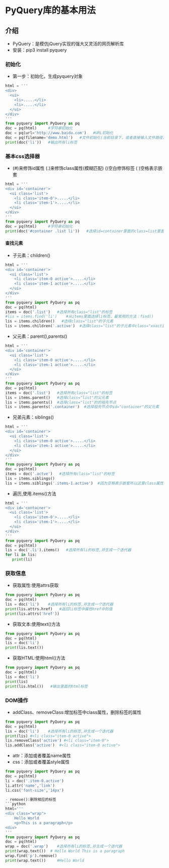 # PyQuery库的基本用法

## 介绍
 - PyQuery：是模仿jQuery实现的强大又灵活的网页解析库
 - 安装：pip3 install pyquery

### 初始化
  - 第一步：初始化，生成pyquery对象
  ```python
  html = '''
  <div>
    <ui>
      <li>.....</li>
      <li>.....</li>
    </ui>
  </div>
  '''
  from pyquery import PyQuery as pq
  doc = pq(html)     #字符串初始化
  doc = pq(url='http://www.baidu.com')   #URL初始化
  doc = pq(filename='demo.html')   #文件初始化(当前目录下，或者直接输入文件路径)
  print(doc('li'))   #输出所有li标签
  ```

### 基本css选择器
 - (#)来修饰id属性    (.)来修饰class属性(模糊匹配)   ()空白修饰标签   ( )空格表示嵌套
```python
html = '''
<div id='container'>
  <ui class='list'>
    <li class='item-0'>.....</li>
    <li class='item-1'>.....</li>
  </ui>
</div>
'''
from pyquery import PyQuery as pq
doc = pq(html)     #字符串初始化
print(doc('#container .list li'))   #选择id=container里面的class=list里面的li所有标签
```
#### 查找元素

 - 子元素：children()
 ```python
 html = '''
 <div id='container'>
   <ui class='list'>
     <li class='item-0 active'>.....</li>
     <li class='item-1 active'>.....</li>
   </ui>
 </div>
 '''
 from pyquery import PyQuery as pq
 doc = pq(html)
 items = doc('.list')   #选择所有class="list"的标签
 #lis = items.find('li')    #从items里面选择li标签，最常用的方法：find()
 lis = items.children()   #选择class="list"的子元素
 lis = items.children('.active')  #选择class="list"的子元素中class="xxactive"的所有标签
 ```
 - 父元素：parent(),parents()
 ```python
 html = '''
 <div id='container'>
   <ui class='list'>
     <li class='item-0 active'>.....</li>
     <li class='item-1 active'>.....</li>
   </ui>
 </div>
 '''
 from pyquery import PyQuery as pq
 doc = pq(html)
 items = doc('.list')   #选择所有class="list"的标签
 lis = items.parent()   #选择class="list"的父元素
 lis = items.parents()  #选择class="list"的的祖先节点
 lis = items.parents('.container')  #选择祖先节点中id="container"的父元素
 ```

 - 兄弟元素：siblings()
 ```python
 html = '''
 <div id='container'>
   <ui class='list'>
     <li class='item-0 active'>.....</li>
     <li class='item-1 active'>.....</li>
   </ui>
 </div>
 '''
 from pyquery import PyQuery as pq
 doc = pq(html)
 items = doc('.actve')   #选择所有class="list"的标签
 lis = items.siblings()
 lis = items.siblings('.items-1.active')  #因为空格表示嵌套所以这里class属性中的空格用.代替
 ```

 - 遍历,使用.items()方法
 ```python
 html = '''
 <div id='container'>
   <ui class='list'>
     <li class='item-0'>.....</li>
     <li class='item-1'>.....</li>
   </ui>
 </div>
 '''
 from pyquery import PyQuery as pq
 doc = pq(html)
 lis = doc('.li').items()   #选择所有li的标签,并生成一个迭代器
 for li in lis:
    print(li)
  ```

### 获取信息
- 获取属性:使用attrs获取
```python
from pyquery import PyQuery as pq
doc = pq(html)
lis = doc('li')    #选择所有li的标签,并生成一个迭代器
print(lis.attrs.href)   #返回li标签中属性href中的值
print(lis.attrs('href'))
```

- 获取文本:使用text()方法
```python
from pyquery import PyQuery as pq
doc = pq(html)
lis = doc('li')   
print(lis.text())   
```

- 获取HTML:使用html()方法
```python
from pyquery import PyQuery as pq
doc = pq(html)
lis = doc('li')    
print(lis)
print(lis.html())   #输出里面的html标签
```


### DOM操作

- addClass、removeClass:增加标签中class属性，删除标签的属性
```python
from pyquery import PyQuery as pq
doc = pq(html)
lis = doc('li')    #选择所有li的标签,并生成一个迭代器
print(lis) #<li class="item-0 active">
lis.removeClass('active') #<li class="item-0">
lis.addClass('active')  #<li class="item-0 active">
```

- attr：添加或者覆盖name属性
- css：添加或者覆盖style属性
```python
from pyquery import PyQuery as pq
doc = pq(html)
li = doc('.item-0.active')
li.attr('name','link')
li.css('font-size','14px')

- remove():删除相应的标签
```python
html='''
<div class="wrap">
    Hello World
    <p>This is a paragraph</p>
<div>
'''
from pyquery import PyQuery as pq
doc = pq(html)
wrap = doc('.wrap')    #选择所有li的标签,并生成一个迭代器
print(wrap.text())  # Hello World This is a paragraph
wrap.find('p').remove()  
print(wrap.text())     #Hello World
